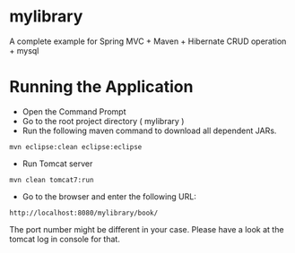 # mylibrary

A complete example for Spring MVC + Maven + Hibernate CRUD operation + mysql

# Running the Application

+ Open the Command Prompt
+ Go to the root project directory ( mylibrary )
+ Run the following maven command to download all dependent JARs.

```
mvn eclipse:clean eclipse:eclipse
```

+ Run Tomcat server 

```
mvn clean tomcat7:run
```

+ Go to the browser and enter the following URL: 
```
http://localhost:8080/mylibrary/book/
```
The port number might be different in your case. Please have a look at the tomcat log in console for that.

